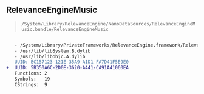 ## RelevanceEngineMusic

> `/System/Library/RelevanceEngine/NanoDataSources/RelevanceEngineMusic.bundle/RelevanceEngineMusic`

```diff

   - /System/Library/PrivateFrameworks/RelevanceEngine.framework/RelevanceEngine
   - /usr/lib/libSystem.B.dylib
   - /usr/lib/libobjc.A.dylib
-  UUID: BC157123-121E-35A9-A1D1-FA7D41F5E9E0
+  UUID: 5B350A6C-2D0E-3620-A441-CA91A41060EA
   Functions: 2
   Symbols:   19
   CStrings:  9

```

